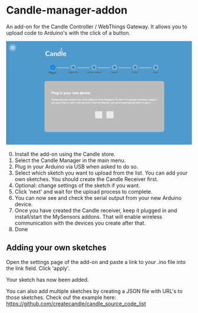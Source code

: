 # Candle-manager-addon
An add-on for the Candle Controller / WebThings Gateway. It allows you to upload code to Arduino's with the click of a button.

![Candle manager start screen](https://github.com/createcandle/Candle-manager-addon/blob/master/candle_manager_screenshot.png?raw=true)


0. Install the add-on using the Candle store.
1. Select the Candle Manager in the main menu.
2. Plug in your Arduino via USB when asked to do so.
3. Select which sketch you want to upload from the list. You can add your own sketches. You should create the Candle Receiver first.
4. Optional: change settings of the sketch if you want.
5. Click 'next' and wait for the upload process to complete.
6. You can now see and check the serial output from your new Arduino device.
7. Once you have created the Candle receiver, keep it plugged in and install/start the MySensors addons. That will enable wireless communication with the devices you create after that.
8. Done



## Adding your own sketches

Open the settings page of the add-on and paste a link to your .ino file into the link field. Click 'apply'.

Your sketch has now been added.

You can also add multiple sketches by creating a JSON file with URL's to those sketches. Check ouf the example here:
https://github.com/createcandle/candle_source_code_list
